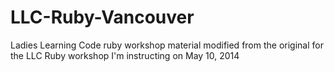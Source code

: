 LLC-Ruby-Vancouver
==================

Ladies Learning Code ruby workshop material modified from the original for the LLC Ruby workshop I'm instructing on May 10, 2014
